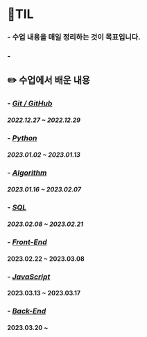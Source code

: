 # **💾TIL**

### - 수업 내용을 매일 정리하는 것이 목표입니다.
### -


## ✏️ 수업에서 배운 내용

### - [*Git / GitHub*](https://github.com/ParkJiHwan22/TIL/tree/main/TIL_Repositories/Git_GitHub)
##### 2022.12.27 ~ 2022.12.29

### - [*Python*](https://github.com/ParkJiHwan22/TIL/tree/main/TIL_Repositories/Python)
##### 2023.01.02 ~ 2023.01.13

### - [*Algorithm*](https://github.com/ParkJiHwan22/TIL/tree/main/TIL_Repositories/Algorithm)
##### 2023.01.16 ~ 2023.02.07

### - [*SQL*](https://github.com/ParkJiHwan22/TIL/tree/main/TIL_Repositories/Database)
##### 2023.02.08 ~ 2023.02.21


### - [*Front-End*](https://github.com/ParkJiHwan22/TIL/tree/main/TIL_Repositories/Front-end)
#### 2023.02.22 ~ 2023.03.08

### - [*JavaScript*](https://github.com/ParkJiHwan22/TIL/tree/main/TIL_Repositories/JavaScript)
#### 2023.03.13 ~ 2023.03.17

### - [*Back-End*](https://github.com/ParkJiHwan22/TIL/tree/main/TIL_Repositories/Back-end)
#### 2023.03.20 ~ 
